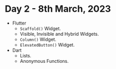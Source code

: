 # Day 2 - 8th March, 2023

* Flutter
    * ```Scaffold()``` Widget.
    * Visible, Invisible and Hybrid Widgets.
    * ```Column()``` Widget.
    * ```ElevatedButton()``` Widget.
* Dart
    * Lists.
    * Anonymous Functions.

